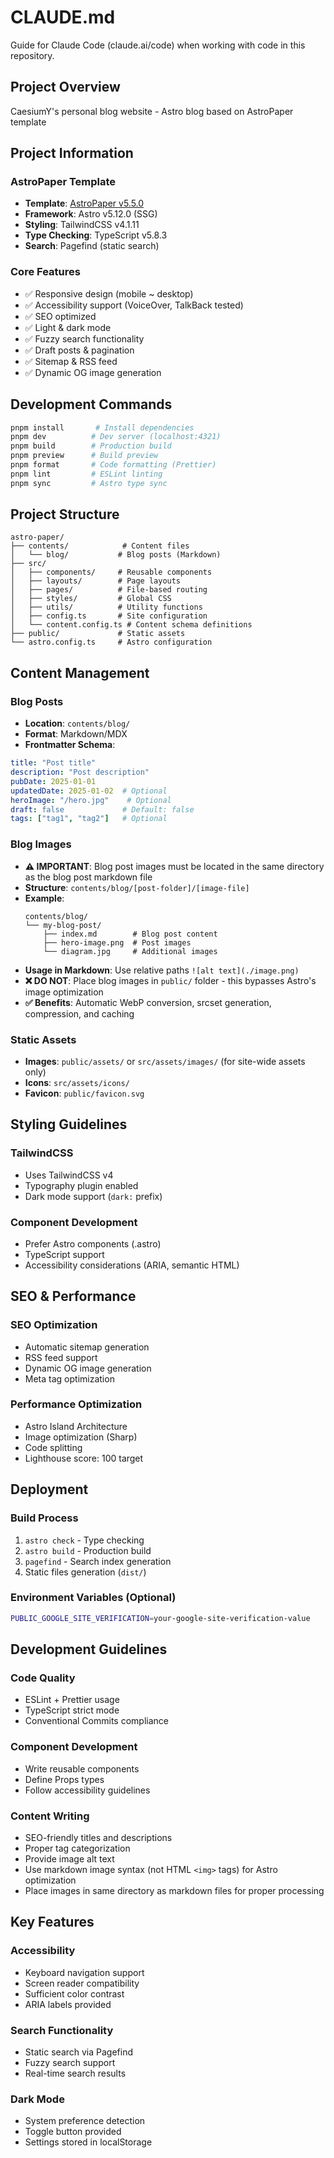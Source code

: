 # CLAUDE.md

Guide for Claude Code (claude.ai/code) when working with code in this repository.

## Project Overview

CaesiumY's personal blog website - Astro blog based on AstroPaper template

## Project Information

### AstroPaper Template
- **Template**: [AstroPaper v5.5.0](https://github.com/satnaing/astro-paper)
- **Framework**: Astro v5.12.0 (SSG)
- **Styling**: TailwindCSS v4.1.11
- **Type Checking**: TypeScript v5.8.3
- **Search**: Pagefind (static search)

### Core Features
- ✅ Responsive design (mobile ~ desktop)
- ✅ Accessibility support (VoiceOver, TalkBack tested)
- ✅ SEO optimized
- ✅ Light & dark mode
- ✅ Fuzzy search functionality
- ✅ Draft posts & pagination
- ✅ Sitemap & RSS feed
- ✅ Dynamic OG image generation

## Development Commands

```bash
pnpm install       # Install dependencies
pnpm dev          # Dev server (localhost:4321)
pnpm build        # Production build
pnpm preview      # Build preview
pnpm format       # Code formatting (Prettier)
pnpm lint         # ESLint linting
pnpm sync         # Astro type sync
```

## Project Structure

```
astro-paper/
├── contents/            # Content files
│   └── blog/           # Blog posts (Markdown)
├── src/
│   ├── components/     # Reusable components
│   ├── layouts/        # Page layouts
│   ├── pages/          # File-based routing
│   ├── styles/         # Global CSS
│   ├── utils/          # Utility functions
│   ├── config.ts       # Site configuration
│   └── content.config.ts # Content schema definitions
├── public/             # Static assets
└── astro.config.ts     # Astro configuration
```

## Content Management

### Blog Posts
- **Location**: `contents/blog/`
- **Format**: Markdown/MDX
- **Frontmatter Schema**:
```yaml
title: "Post title"
description: "Post description"
pubDate: 2025-01-01
updatedDate: 2025-01-02  # Optional
heroImage: "/hero.jpg"    # Optional
draft: false             # Default: false
tags: ["tag1", "tag2"]   # Optional
```

### Blog Images
- **⚠️ IMPORTANT**: Blog post images must be located in the same directory as the blog post markdown file
- **Structure**: `contents/blog/[post-folder]/[image-file]`
- **Example**:
  ```
  contents/blog/
  └── my-blog-post/
      ├── index.md        # Blog post content
      ├── hero-image.png  # Post images
      └── diagram.jpg     # Additional images
  ```
- **Usage in Markdown**: Use relative paths `![alt text](./image.png)`
- **❌ DO NOT**: Place blog images in `public/` folder - this bypasses Astro's image optimization
- **✅ Benefits**: Automatic WebP conversion, srcset generation, compression, and caching

### Static Assets
- **Images**: `public/assets/` or `src/assets/images/` (for site-wide assets only)
- **Icons**: `src/assets/icons/`
- **Favicon**: `public/favicon.svg`

## Styling Guidelines

### TailwindCSS
- Uses TailwindCSS v4
- Typography plugin enabled
- Dark mode support (`dark:` prefix)

### Component Development
- Prefer Astro components (.astro)
- TypeScript support
- Accessibility considerations (ARIA, semantic HTML)

## SEO & Performance

### SEO Optimization
- Automatic sitemap generation
- RSS feed support
- Dynamic OG image generation
- Meta tag optimization

### Performance Optimization
- Astro Island Architecture
- Image optimization (Sharp)
- Code splitting
- Lighthouse score: 100 target

## Deployment

### Build Process
1. `astro check` - Type checking
2. `astro build` - Production build
3. `pagefind` - Search index generation
4. Static files generation (`dist/`)

### Environment Variables (Optional)
```bash
PUBLIC_GOOGLE_SITE_VERIFICATION=your-google-site-verification-value
```

## Development Guidelines

### Code Quality
- ESLint + Prettier usage
- TypeScript strict mode
- Conventional Commits compliance

### Component Development
- Write reusable components
- Define Props types
- Follow accessibility guidelines

### Content Writing
- SEO-friendly titles and descriptions
- Proper tag categorization
- Provide image alt text
- Use markdown image syntax (not HTML `<img>` tags) for Astro optimization
- Place images in same directory as markdown files for proper processing

## Key Features

### Accessibility
- Keyboard navigation support
- Screen reader compatibility
- Sufficient color contrast
- ARIA labels provided

### Search Functionality
- Static search via Pagefind
- Fuzzy search support
- Real-time search results

### Dark Mode
- System preference detection
- Toggle button provided
- Settings stored in localStorage